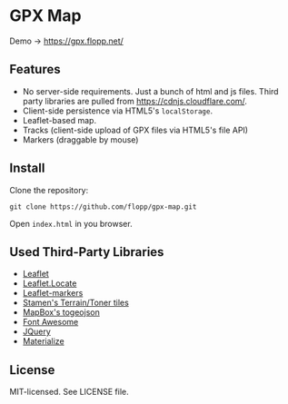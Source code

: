 # GPX Map

Demo -> https://gpx.flopp.net/

## Features

- No server-side requirements. Just a bunch of html and js files. Third party libraries are pulled from https://cdnjs.cloudflare.com/.
- Client-side persistence via HTML5's `localStorage`.
- Leaflet-based map.
- Tracks (client-side upload of GPX files via HTML5's file API)
- Markers (draggable by mouse)

## Install

Clone the repository:

    git clone https://github.com/flopp/gpx-map.git

Open `index.html` in you browser.

## Used Third-Party Libraries

- [Leaflet](http://leafletjs.com/)
- [Leaflet.Locate](https://github.com/domoritz/leaflet-locatecontrol)
- [Leaflet-markers](https://github.com/pointhi/leaflet-color-markers)
- [Stamen's Terrain/Toner tiles](http://maps.stamen.com/)
- [MapBox's togeojson](https://github.com/mapbox/togeojson)
- [Font Awesome](http://fontawesome.io/)
- [JQuery](https://jquery.com/)
- [Materialize](http://materializecss.com/)

## License

MIT-licensed. See LICENSE file.
